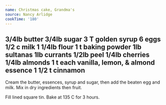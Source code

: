 ```yaml
---
name: Christmas cake, Grandma's
source: Nancy Arlidge
cookTime: '180'
---
```

3/4lb butter
3/4lb sugar
3 T golden syrup
6 eggs
1/2 c milk
1 1/4lb flour
1 t baking powder
1lb sultanas
1lb currants
1/2lb peel
1/4lb cherries
1/4lb almonds
1 t each vanilla, lemon,  & almond essence
1 1/2 t cinnamon
---
Cream the butter, essences, syrup and sugar, then add the beaten egg and milk. Mix in dry ingredients then fruit.

Fill lined square tin.  Bake at 135 C for 3 hours.

